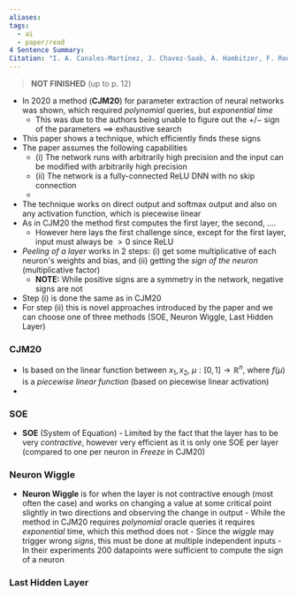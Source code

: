 ```yaml
---
aliases: 
tags:
  - ai
  - paper/read
4 Sentence Summary: 
Citation: "I. A. Canales-Martínez, J. Chavez-Saab, A. Hambitzer, F. Rodríguez-Henríquez, N. Satpute, and A. Shamir, “Polynomial Time Cryptanalytic Extraction of Neural Network Models.” 2023. Accessed: Mar. 15, 2024. [Online]. Available: [https://eprint.iacr.org/2023/1526](https://eprint.iacr.org/2023/1526)"
---
```

> **NOT FINISHED** (up to p. 12)
- In 2020 a method (**CJM20**) for parameter extraction of neural networks was shown, which required *polynomial* queries, but *exponential time*
	- This was due to the authors being unable to figure out the $+/-$ sign of the parameters $\implies$ exhaustive search
- This paper shows a technique, which efficiently finds these signs
- The paper assumes the following capabilities
	- (i) The network runs with arbitrarily high precision and the input can be modified with arbitrarily high precision
	- (ii) The network is a fully-connected ReLU DNN with no skip connection
	- 
- The technique works on direct output and softmax output and also on any activation function, which is piecewise linear
- As in CJM20 the method first computes the first layer, the second, ....
	- However here lays the first challenge since, except for the first layer, input must always be $>0$ since ReLU
- *Peeling of a layer* works in 2 steps: (i) get some multiplicative of each neuron's weights and bias, and (ii) getting the *sign of the neuron* (multiplicative factor)
	- **NOTE:** While positive signs are a symmetry in the network, negative signs are not
- Step (i) is done the same as in CJM20
- For step (ii) this is novel approaches introduced by the paper and we can choose one of three methods (SOE, Neuron Wiggle, Last Hidden Layer)
### CJM20
- Is based on the linear function between $x_{1}, x_{2}$, $\mu: [0,1]\to \mathbb{R}^{n}$, where $f(\mu)$ is a *piecewise linear function* (based on piecewise linear activation)
- 
### SOE
- **SOE** (System of Equation) - Limited by the fact that the layer has to be very *contractive*, however very efficient as it is only one SOE per layer (compared to one per neuron in *Freeze* in CJM20)
### Neuron Wiggle
- **Neuron Wiggle** is for when the layer is not contractive enough (most often the case) and works on changing a value at some critical point slightly in two directions and observing the change in output
		- While the method in CJM20 requires *polynomial* oracle queries it requires *exponential* time, which this method does not
		- Since the *wiggle* may trigger wrong *signs*, this must be done at multiple independent inputs
		- In their experiments 200 datapoints were sufficient to compute the sign of a neuron
### Last Hidden Layer